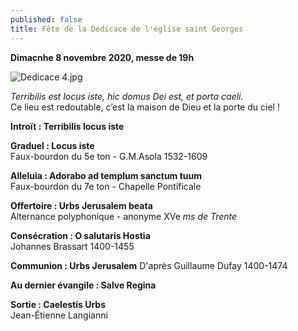 ```yaml
---
published: false
title: Fête de la Dédicace de l'église saint Georges
---
```

**Dimacnhe 8 novembre 2020, messe de 19h**  

![Dedicace 4.jpg]({{site.baseurl}}/images/Dedicace%204.jpg)

*Terribilis est locus iste, hic domus Dei est, et porta caeli.*  
Ce lieu est redoutable, c’est la maison de Dieu et la porte du ciel !

**Introït : Terribilis locus iste**

**Graduel : Locus iste**  
Faux-bourdon du 5e ton - G.M.Asola 1532-1609

**Alleluia : Adorabo ad templum sanctum tuum**  
Faux-bourdon du 7e ton - Chapelle Pontificale

**Offertoire : Urbs Jerusalem beata**  
Alternance polyphonique - anonyme XVe *ms de Trente*

**Consécration : O salutaris Hostia**  
Johannes Brassart 1400-1455

**Communion : Urbs Jerusalem**
D'après Guillaume Dufay 1400-1474

**Au dernier évangile : Salve Regina**

**Sortie : Caelestis Urbs**  
Jean-Étienne Langianni

